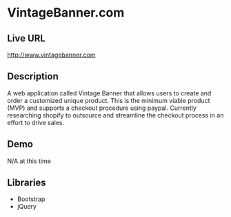 # VintageBanner.com

## Live URL
<http://www.vintagebanner.com>

## Description
A web application called Vintage Banner that allows users to create and order a customized unique product. This is the minimum viable product (MVP) and supports a checkout procedure using paypal. Currently researching shopify to outsource and streamline the checkout process in an effort to drive sales.

## Demo
N/A at this time


## Libraries
* Bootstrap
* jQuery

